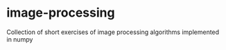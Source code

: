 # image-processing
Collection of short exercises of image processing algorithms implemented in numpy
